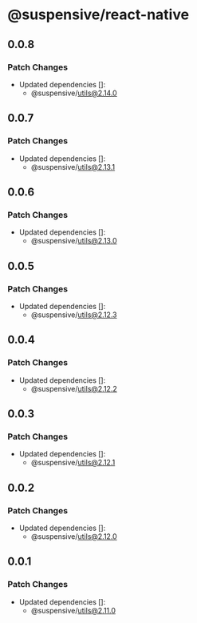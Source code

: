 # @suspensive/react-native

## 0.0.8

### Patch Changes

- Updated dependencies []:
  - @suspensive/utils@2.14.0

## 0.0.7

### Patch Changes

- Updated dependencies []:
  - @suspensive/utils@2.13.1

## 0.0.6

### Patch Changes

- Updated dependencies []:
  - @suspensive/utils@2.13.0

## 0.0.5

### Patch Changes

- Updated dependencies []:
  - @suspensive/utils@2.12.3

## 0.0.4

### Patch Changes

- Updated dependencies []:
  - @suspensive/utils@2.12.2

## 0.0.3

### Patch Changes

- Updated dependencies []:
  - @suspensive/utils@2.12.1

## 0.0.2

### Patch Changes

- Updated dependencies []:
  - @suspensive/utils@2.12.0

## 0.0.1

### Patch Changes

- Updated dependencies []:
  - @suspensive/utils@2.11.0
